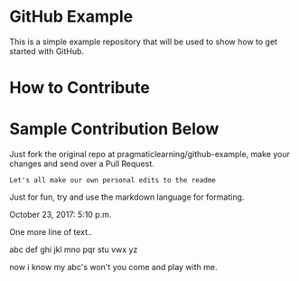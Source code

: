 GitHub Example
==============

This is a simple example repository that will be used to show how to get started with GitHub.

How to Contribute
=================


Sample Contribution Below
=========================


Just fork the original repo at pragmaticlearning/github-example, make your changes and send over a Pull Request.

```Let's all make our own personal edits to the readme```

Just for fun, try and use the markdown language for formating.

October 23, 2017: 5:10 p.m.


One more line of text..

abc def ghi jkl mno pqr stu vwx yz 


now i know my abc's won't you come and play with me.

